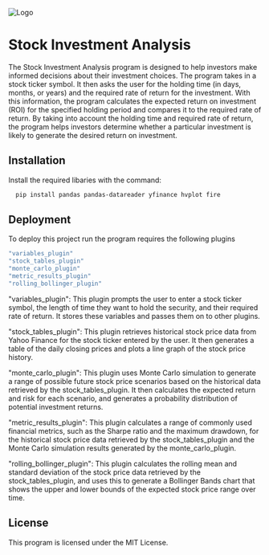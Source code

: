 
![Logo](https://imgur.com/HB2Pr26)


# Stock Investment Analysis

The Stock Investment Analysis program is designed to help investors make informed decisions about their investment choices. The program takes in a stock ticker symbol. It then asks the user for the holding time (in days, months, or years) and the required rate of return for the investment. With this information, the program calculates the expected return on investment (ROI) for the specified holding period and compares it to the required rate of return. By taking into account the holding time and required rate of return, the program helps investors determine whether a particular investment is likely to generate the desired return on investment.
## Installation

Install the required libaries with the command:

```bash
  pip install pandas pandas-datareader yfinance hvplot fire
```
    
## Deployment

To deploy this project run the program requires the following plugins
```bash
"variables_plugin" 
"stock_tables_plugin" 
"monte_carlo_plugin"
"metric_results_plugin"
"rolling_bollinger_plugin"
```
"variables_plugin": This plugin prompts the user to enter a stock ticker symbol, the length of time they want to hold the security, and their required rate of return. It stores these variables and passes them on to other plugins.

"stock_tables_plugin": This plugin retrieves historical stock price data from Yahoo Finance for the stock ticker entered by the user. It then generates a table of the daily closing prices and plots a line graph of the stock price history.

"monte_carlo_plugin": This plugin uses Monte Carlo simulation to generate a range of possible future stock price scenarios based on the historical data retrieved by the stock_tables_plugin. It then calculates the expected return and risk for each scenario, and generates a probability distribution of potential investment returns.

"metric_results_plugin": This plugin calculates a range of commonly used financial metrics, such as the Sharpe ratio and the maximum drawdown, for the historical stock price data retrieved by the stock_tables_plugin and the Monte Carlo simulation results generated by the monte_carlo_plugin.

"rolling_bollinger_plugin": This plugin calculates the rolling mean and standard deviation of the stock price data retrieved by the stock_tables_plugin, and uses this to generate a Bollinger Bands chart that shows the upper and lower bounds of the expected stock price range over time.


## License

This program is licensed under the MIT License.

